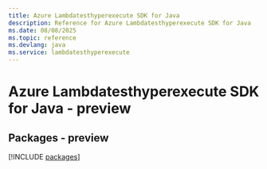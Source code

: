 ```yaml
---
title: Azure Lambdatesthyperexecute SDK for Java
description: Reference for Azure Lambdatesthyperexecute SDK for Java
ms.date: 08/08/2025
ms.topic: reference
ms.devlang: java
ms.service: lambdatesthyperexecute
---
```

# Azure Lambdatesthyperexecute SDK for Java - preview
## Packages - preview
[!INCLUDE [packages](lambdatesthyperexecute-index.md)]